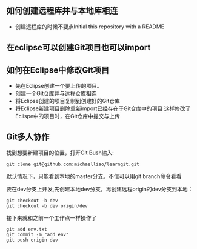 ## 如何创建远程库并与本地库相连
* 创建远程库的时候不要点Initial this repository with a README
## 在eclipse可以创建Git项目也可以import
## 如何在Eclipse中修改Git项目
* 先在Eclipse创建一个要上传的项目。
* 创建一个Git仓库并与远程仓库相连
* 将Eclipse创建的项目复制到创建好的Git仓库
* 将Eclipse新建项目删除重新import已经存在于Git仓库中的项目
这样修改了Eclispe中的项目时，在Git仓库中提交与上传
## Git多人协作
找到想要新建项目的位置，打开Git Bush输入:
```
git clone git@github.com:michaelliao/learngit.git
```
默认情况下，只能看到本地的master分支。不信可以用git branch命令看看

要在dev分支上开发,先创建本地dev分支，再创建远程origin的dev分支到本地：
```
git checkout -b dev
git checkout -b dev origin/dev
```
接下来就和之前一个工作点一样操作了
```
git add env.txt
git commit -m "add env"
git push origin dev
```
